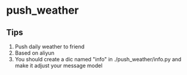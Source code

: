 # push_weather
## Tips
 1. Push daily weather to friend
 2. Based on aliyun
 3. You should create a dic named "info" in ./push_weather/info.py and make it adjust your message model
